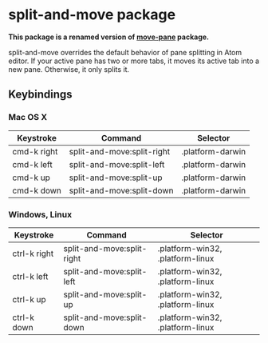 # split-and-move package

**This package is a renamed version of [move-pane](http://github.com/msshnt/move-pane) package.**

split-and-move overrides the default behavior of pane splitting in Atom editor.
If your active pane has two or more tabs, it moves its active tab into a new pane. Otherwise, it only splits it.

## Keybindings

### Mac OS X
| Keystroke | Command | Selector |
| --------- | ------- | -------- |
| cmd-k right | split-and-move:split-right | .platform-darwin |
| cmd-k left  | split-and-move:split-left | .platform-darwin |
| cmd-k up    | split-and-move:split-up | .platform-darwin |
| cmd-k down  | split-and-move:split-down | .platform-darwin |

### Windows, Linux
| Keystroke | Command | Selector |
| --------- | ------- | -------- |
| ctrl-k right | split-and-move:split-right | .platform-win32, .platform-linux |
| ctrl-k left  | split-and-move:split-left | .platform-win32, .platform-linux |
| ctrl-k up    | split-and-move:split-up | .platform-win32, .platform-linux |
| ctrl-k down  | split-and-move:split-down | .platform-win32, .platform-linux |
